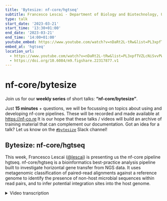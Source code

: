 ```yaml
---
title: 'Bytesize: nf-core/hgtseq'
subtitle: Francesco Lescai - Department of Biology and Biotechnology, University of Pavia
type: talk
start_date: '2023-03-21'
start_time: '13:30+01:00'
end_date: '2023-03-21'
end_time: '14:00+01:00'
youtube_embed: https://www.youtube.com/watch?v=nDaRt2L-tRw&list=PL3xpfTVZLcNiSvvPWORbO32S1WDJqKp1e&index=69
embed_at: 'hgtseq'
location_url:
  - https://www.youtube.com/watch?v=nDaRt2L-tRw&list=PL3xpfTVZLcNiSvvPWORbO32S1WDJqKp1e&index=69
  - https://doi.org/10.6084/m9.figshare.22317877.v1
---
```


# nf-core/bytesize

Join us for our **weekly series** of short talks: **“nf-core/bytesize”**.

Just **15 minutes** + questions, we will be focussing on topics about using and developing nf-core pipelines.
These will be recorded and made available at <https://nf-co.re>
It is our hope that these talks / videos will build an archive of training material that can complement our documentation. Got an idea for a talk? Let us know on the [`#bytesize`](https://nfcore.slack.com/channels/bytesize) Slack channel!

## Bytesize: nf-core/hgtseq

This week, Francesco Lescai ([@lescai](https://github.com/lescai)) is presenting us the nf-core pipeline hgtseq. nf-core/hgtseq is a bioinformatics best-practice analysis pipeline built to investigate horizontal gene transfer from NGS data.
It uses metagenomic classification of paired-read alignments against a reference genome to identify the presence of non-host microbial sequences within read pairs, and to infer potential integration sites into the host genome.

<details markdown="1"><summary>Video transcription</summary>
:::note
The content has been edited to make it reader-friendly
:::

[0:01](https://www.youtube.com/watch?v=nDaRt2L-tRw&list=PL3xpfTVZLcNiSvvPWORbO32S1WDJqKp1e&index=69&t=1)
(host) Hello, everyone, and welcome to this week's bytesize talk. I'm very happy to have with me today Francesco Lescai from the University of Pavia at the Department of Biology and Biotechnology. He is very, very busy in nf-core, and among other things, he also worked with Sarek, but today he's going to talk about another pipeline, which is nf-core/hgtseq, and off to you.

[0:27](https://www.youtube.com/watch?v=nDaRt2L-tRw&list=PL3xpfTVZLcNiSvvPWORbO32S1WDJqKp1e&index=69&t=27)
Thank you, Franziska. Today I'm going to give you a bit of a background for this pipeline and the motivation that inspired us to initiate this project. I'm going to describe the pipeline components. I'll give you some usage indications on the performance of the pipeline, and then I'll describe a bit of future perspectives, which is our homework, basically. I'm going to start with the acknowledgments here, first to Simone Carpanzano, who's the lead author of this pipeline, but as you might imagine, he's heavily engaged in preparing the defense of his Bachelor of Science now, so he couldn't present today. Mariangela Santorsola, who's a key person in my lab, and she's also contributed to the publication that describes this pipeline. Then this is very important, I think, because the value of the nf-core community is the availability of all the modules that we also have used in our pipeline, so a very important acknowledgement here is to all the authors of the different modules that we have used and which actually make the added value of nf-core so important.

[1:43](https://www.youtube.com/watch?v=nDaRt2L-tRw&list=PL3xpfTVZLcNiSvvPWORbO32S1WDJqKp1e&index=69&t=103)
Starting from the background of this pipeline, horizontal gene transfer. This is a very known and studied process in biological organisms, and it refers to the transfer of genetic material between two different species when they are in close proximity. This has been very important in evolution because it has contributed to new traits, it creates adaptation to new environments, and also the capability to use new sources in different organisms. It's been crucial in the evolution, as I mentioned, particularly in archaea and bacteria, but not very much has been known about this phenomenon happening in higher organisms like mammals, for example.

[2:36](https://www.youtube.com/watch?v=nDaRt2L-tRw&list=PL3xpfTVZLcNiSvvPWORbO32S1WDJqKp1e&index=69&t=156)
Our motivation was mostly inspired by a paper several years ago that described the existence or the detection of microbial reads in exome sequencing data in human projects. That paper was really inspiring for us in the sense that it did highlight that microbial sequences have been found in exome sequencing data, which means the coding part of our genome, and it did open a huge lot of questions about these phenomenon in higher organisms, and it definitely needed end-to-end tools to investigate what is happening there. Of course, I put here a funny picture of the microbiome because if you remember the definition I just gave, which is transfer of genetic material between species that are in close proximity, then we and many other mammals are the leading example of this close proximity between different species, and we have a whole set of microorganisms that live with us and contribute to our own biology. Clearly, there's a lot to investigate here.

[3:53](https://www.youtube.com/watch?v=nDaRt2L-tRw&list=PL3xpfTVZLcNiSvvPWORbO32S1WDJqKp1e&index=69&t=233)
A couple of definitions for the pipeline that we have developed. First of all, when you map next generation sequencing reads to a host genome, and in our example, a human genome, you could have several scenarios. The first scenario, which is the most common, is that if you do paired end sequencing, both mates in the pair map correctly to the host genome. But you can also have a couple of additional scenario. One where only one of the two members of the pair maps and the other is unmapped, and one where both reads in the pair are not mapped to the host genome. We needed a definition for the pipeline, so we have identified these pairs where only one read is mapped to the genome and one is not, as "single unmapped". Then we have defined those where both members of the pair are unmapped as "both unmapped". You will find that these short definitions later on recurring in the picture and the slides that we present in a moment.

[5:05](https://www.youtube.com/watch?v=nDaRt2L-tRw&list=PL3xpfTVZLcNiSvvPWORbO32S1WDJqKp1e&index=69&t=305)
Of course, the importance of the pair where one mate is mapped and the other is unmapped is that it allows us to make assumptions about a potential integration site. Because of course, we can measure and evaluate the abundance of taxonomic IDs from every read that is not mapped to the host genome. But for those that are members of a pair where one of the two is actually mapped, we can additionally try to infer where that potential integration has happened thanks to the coordinates that we have from the mapping of the mapped member of the pair.

[5:48](https://www.youtube.com/watch?v=nDaRt2L-tRw&list=PL3xpfTVZLcNiSvvPWORbO32S1WDJqKp1e&index=69&t=348)
This is the pipeline overview. The pipeline I think is relatively straightforward and includes a part dedicated to the alignment of quality control, then the conversion and parsing of the reads that I just illustrated and classification using Kraken at the moment, and then a last phase of reporting. We're going to see each of these steps in the pipeline in a moment. The pre-processing is very important because it's been designed to be plugged downstream to other studies. I made the example of the initial paper that inspired us to develop this pipeline. That was the discovery of microbial reads within human exome studies. Our own idea, particularly because we have also contributed to Sarek, was to plug this type of pipeline downstream into those kinds of pipelines like Sarek. Accepting the bam files of the alignments that have been produced by human exome or whole genome sequencing studies, and then use the pipeline to process all those reads that have not been mapped. But the pipeline also starts from a fastq, so using raw reads, and it does a standard alignment to the host genome using BWA.

[7:10](https://www.youtube.com/watch?v=nDaRt2L-tRw&list=PL3xpfTVZLcNiSvvPWORbO32S1WDJqKp1e&index=69&t=430)
[interrupted stream]

[7:39](https://www.youtube.com/watch?v=nDaRt2L-tRw&list=PL3xpfTVZLcNiSvvPWORbO32S1WDJqKp1e&index=69&t=459)
We do this using samtools and using the bitwise flag, 13 and 5. Then we further parse the potential integration for the single unmapped reads using the information from the mapping coordinates of the mapped member of the pair. At this moment, we are using Kraken 2 to classify taxonomically the reads, and in particular we have chosen this tool because we're using the k-mer classification that is given as a sliding window in the NGS read that we are analyzing. Also as a way for interpreting the results and doing further QC on the outcome of the taxonomic classification.

[8:26](https://www.youtube.com/watch?v=nDaRt2L-tRw&list=PL3xpfTVZLcNiSvvPWORbO32S1WDJqKp1e&index=69&t=506)
These all goes into a reporting phase of the pipeline. We generate traditional Krona plots that are generated per group. If your analysis has one, two, or three different groups, we group the sample of Krona plots per category of your samples. We obviously use MultiQC for the reporting. This also includes the classification of a view of all the reads, thanks to the parsing of Kraken 2 outputs. Then we perform a preliminary analysis using RMarkdown with a parameterized RMarkdown file, which also adds a couple of important information to the preliminary analysis. One is a classification score. We try and use the information that Kraken 2 gives us in the output, in order to give a classification score to each of the reads to further allow us to filter based on the quality of the taxonomic classification. Important information here is how much of the read has been classified and has been assigned to that taxonomic organism, which appears in the result. Then we have also curated from a number of publications a list of contaminants that are known to affect DNA extraction and DNA extraction kits. We have further classified the contaminants depending on their potential role in human diseases as well, because we are particularly interested in analyzing these phenomena in humans.

[10:05](https://www.youtube.com/watch?v=nDaRt2L-tRw&list=PL3xpfTVZLcNiSvvPWORbO32S1WDJqKp1e&index=69&t=605)
A couple of indications about the usage, this is a typical common line to start the pipeline. We will use the input sample sheet as a comma separate value as most of the nf-core pipelines. Then we use the iGenomes genome indication, we use the host genome there, so this is the first part that performs the host genome alignment. Then we pass on the host taxonomic ID which is used to filter the results in the R Markdown report. Two very important parts of this common line are a path to the Kraken database and a path to the Krona database, which can be either indicated as a path if you have it locally, or as a tar.gz file, which can also be online or in a repository that you might have in a cloud resource. The inputs, as I mentioned in the beginning, can be either raw reads with a FASTQ input as you can see in the first example, or already pre-aligned BAM files that are coming from another pipeline that you can see in the second example of input. Here I also have to say that the database for Kraken is obviously crucial for the classification because the whole point of this pipeline is in assigning a taxonomic classification to the un-mapped reads. The way the Kraken database has been built obviously will have a huge effect on the results that you're able to report. On the taxonomic IDs that you're able to detect in your reads.

[11:56](https://www.youtube.com/watch?v=nDaRt2L-tRw&list=PL3xpfTVZLcNiSvvPWORbO32S1WDJqKp1e&index=69&t=716)
A couple of words about the performance. We have tested this pipeline on different species, to demonstrate the existence of the phenomenon in not only humans, but also in other mammals. This is an overview of the execution of the pipeline on 10 exomes from humans. You can see that they are executed in our local cluster in about three hours. This is quite good. The pipeline is very smooth in its run. Then we have also reported CPU and memory usage for the most intensive tasks. There's nothing major to discover here, I mean, in particular, in terms of memory. Kraken and QualiMap are also quite intense. Again, the amount of memory that is used by Kraken definitely depends on the database that is used for the classification. QualiMap is known to be quite greedy with the memory. In Sarek, it has been swapped with mosdepth. We might do the same in a future version of the pipeline for the same reasons.

[13:10](https://www.youtube.com/watch?v=nDaRt2L-tRw&list=PL3xpfTVZLcNiSvvPWORbO32S1WDJqKp1e&index=69&t=790)
Homework, mostly. As I mentioned, Kraken has a very useful type of output where you can appreciate the assignments to taxonomic IDs by a sliding window of the k-mers the reader has been splitted into. This will allow us to draw much more information in terms of classification filters or heat maps that will allow us to investigate better the biology, especially regulating this type of events. We will probably dedicate some work to the optimization of the computing part of the pipeline. I just mentioned the issues with QualiMap. Certainly improvement on the preliminary analysis report, which is currently running only on humans. Also consider the introduction of alternative taxonomic classifiers. Here we have a number of examples in other nf-core pipelines. I hope this is enough of an overview. For now, we have published a paper on the International Journal of Molecular Sciences very recently, where the nf-core community is a collective author in the publication as well. There you can find more details about, particularly about the scientific findings that we have collected by analyzing the different species we have used for testing of the pipeline. I'm open to take any questions.

[14:47](https://www.youtube.com/watch?v=nDaRt2L-tRw&list=PL3xpfTVZLcNiSvvPWORbO32S1WDJqKp1e&index=69&t=887)
(host) Thank you very much. I have enabled now for anyone to unmute themselves if they want to ask any questions. Or you can also write questions in the chat. I will then read them out. It seems that it was very clear to everyone. If there are any further questions, you can always ask them in the nf-core Slack. Or you can ask directly, Francesco, I assume.

(speaker) Yes, definitely. Both on Slack and via email.

(host) Then I would like to thank you again, Francesco, and also the Chan Zuckerberg Initiative for funding our bytesize talks, and all of the audience for listening. Thank you very much.

(speaker) Thank you.

</details>

